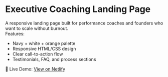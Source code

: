 # Executive Coaching Landing Page

A responsive landing page built for performance coaches and founders who want to scale without burnout.  
Features:
- Navy + white + orange palette  
- Responsive HTML/CSS design  
- Clear call-to-action flow  
- Testimonials, FAQ, and process sections  

🔗 Live Demo: [View on Netlify](https://your-site-name.netlify.app)
